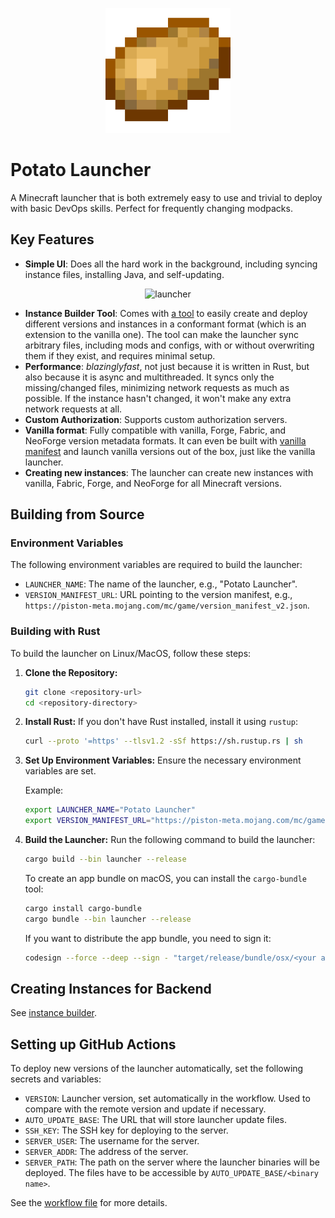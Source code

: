 <p align="center">
  <img src="launcher/assets/potato_launcher.png" alt="Potato Launcher logo" width="200"/>
</p>

# Potato Launcher

A Minecraft launcher that is both extremely easy to use and trivial to deploy with basic DevOps skills. Perfect for frequently changing modpacks.

## Key Features

- **Simple UI**: Does all the hard work in the background, including syncing instance files, installing Java, and self-updating.

<p align="center">
  <img src="https://github.com/user-attachments/assets/7b6f310f-c564-4d26-93cc-b709f272efdb" alt="launcher" width="400"/>
</p>

- **Instance Builder Tool**: Comes with [a tool](instance_builder/) to easily create and deploy different versions and instances in a conformant format (which is an extension to the vanilla one). The tool can make the launcher sync arbitrary files, including mods and configs, with or without overwriting them if they exist, and requires minimal setup.
- **Performance**: _blazinglyfast_, not just because it is written in Rust, but also because it is async and multithreaded. It syncs only the missing/changed files, minimizing network requests as much as possible. If the instance hasn't changed, it won't make any extra network requests at all.
- **Custom Authorization**: Supports custom authorization servers.
- **Vanilla format**: Fully compatible with vanilla, Forge, Fabric, and NeoForge version metadata formats. It can even be built with [vanilla manifest](https://piston-meta.mojang.com/mc/game/version_manifest_v2.json) and launch vanilla versions out of the box, just like the vanilla launcher.
- **Creating new instances**: The launcher can create new instances with vanilla, Fabric, Forge, and NeoForge for all Minecraft versions.

## Building from Source

### Environment Variables

The following environment variables are required to build the launcher:

- `LAUNCHER_NAME`: The name of the launcher, e.g., "Potato Launcher".
- `VERSION_MANIFEST_URL`: URL pointing to the version manifest, e.g., `https://piston-meta.mojang.com/mc/game/version_manifest_v2.json`.

### Building with Rust

To build the launcher on Linux/MacOS, follow these steps:

1. **Clone the Repository:**
   ```bash
   git clone <repository-url>
   cd <repository-directory>
   ```

2. **Install Rust:**
   If you don't have Rust installed, install it using `rustup`:
   ```bash
   curl --proto '=https' --tlsv1.2 -sSf https://sh.rustup.rs | sh
   ```

3. **Set Up Environment Variables:**
   Ensure the necessary environment variables are set.

   Example:
   ```bash
   export LAUNCHER_NAME="Potato Launcher"
   export VERSION_MANIFEST_URL="https://piston-meta.mojang.com/mc/game/version_manifest_v2.json"
   ```

4. **Build the Launcher:**
   Run the following command to build the launcher:
   ```bash
   cargo build --bin launcher --release
   ```

   To create an app bundle on macOS, you can install the `cargo-bundle` tool:
   ```bash
   cargo install cargo-bundle
   cargo bundle --bin launcher --release
   ```

   If you want to distribute the app bundle, you need to sign it:
   ```bash
   codesign --force --deep --sign - "target/release/bundle/osx/<your app name>.app"
   ```

## Creating Instances for Backend

See [instance builder](instance_builder/).

## Setting up GitHub Actions

To deploy new versions of the launcher automatically, set the following secrets and variables:

- `VERSION`: Launcher version, set automatically in the workflow. Used to compare with the remote version and update if necessary.
- `AUTO_UPDATE_BASE`: The URL that will store launcher update files.
- `SSH_KEY`: The SSH key for deploying to the server.
- `SERVER_USER`: The username for the server.
- `SERVER_ADDR`: The address of the server.
- `SERVER_PATH`: The path on the server where the launcher binaries will be deployed. The files have to be accessible by `AUTO_UPDATE_BASE/<binary name>`.

See the [workflow file](.github/workflows/deploy.yml) for more details.
